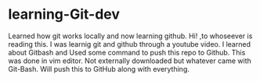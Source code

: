 # learning-Git-dev
Learned how git works locally and now learning github.
Hi! ,to whoseever is reading this. I was learnig git and github through a youtube video. I learned about Gitbash and Used some command to push this repo to Github.
This was done in vim editor. Not externally downloaded but whatever came with Git-Bash.
Will push this to GitHub along with everything.

